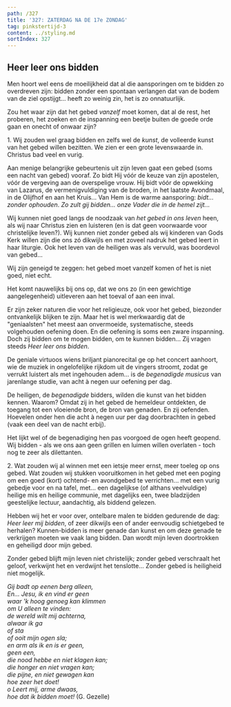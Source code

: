 ```yaml
---
path: /327
title: '327: ZATERDAG NA DE 17e ZONDAG'
tag: pinkstertijd-3
content: ../styling.md
sortIndex: 327
---
```


## Heer leer ons bidden

Men hoort wel eens de moeilijkheid dat al die aansporingen om te bidden zo overdreven zijn: bidden zonder een spontaan verlangen dat van de bodem van de ziel opstijgt... heeft zo weinig zin, het is zo onnatuurlijk.

Zou het waar zijn dat het gebed _vanzelf_ moet komen, dat al de rest, het proberen, het zoeken en de inspanning een beetje buiten de goede orde gaan en onecht of onwaar zijn?

1\. Wij zouden wel graag bidden en zelfs wel de _kunst_, de volleerde kunst van het gebed willen bezitten. We zien er een grote levenswaarde in. Christus bad veel en vurig.

Aan menige belangrijke gebeurtenis uit zijn leven gaat een gebed (soms een nacht van gebed) vooraf. Zo bidt Hij vóór de keuze van zijn apostelen, vóór de vergeving aan de overspelige vrouw. Hij bidt vóór de opwekking van Lazarus, de vermenigvuldiging van de broden, in het laatste Avondmaal, in de Olijfhof en aan het Kruis... Van Hem is de warme aansporing: _bidt... zonder ophouden_. _Zo zult gij bidden... onze Vader die in de hemel zijt..._

Wij kunnen niet goed langs de noodzaak van _het gebed in ons leven_ heen, als wij naar Christus zien en luisteren (en is dat geen voorwaarde voor christelijke leven?). Wij kunnen niet zonder gebed als wij kinderen van Gods Kerk willen zijn die ons zó dikwijls en met zoveel nadruk het gebed leert in haar liturgie. Ook het leven van de heiligen was als vervuld, was boordevol van gebed...

Wij zijn geneigd te zeggen: het gebed moet vanzelf komen of het is niet goed, niet echt.

Het komt nauwelijks bij ons op, dat we ons zo (in een gewichtige aangelegenheid) uitleveren aan het toeval of aan een inval.

Er zijn zeker naturen die voor het religieuze, ook voor het gebed, biezonder ontvankelijk blijken te zijn. Maar het is wel merkwaardig dat de "geniaalsten" het meest aan onvermoeide, systematische, steeds volgehouden oefening doen. En die oefening is soms een zware inspanning. Doch zij bidden om te mogen bidden, om te kunnen bidden... Zij vragen steeds _Heer leer ons bidden_.

De geniale virtuoos wiens briljant pianorecital ge op het concert aanhoort, wie de muziek in ongelofelijke rijkdom uit de vingers stroomt, zodat ge verrukt luistert als met ingehouden adem... is de _begenadigde musicus_ van jarenlange studie, van acht à negen uur oefening per dag.

De heiligen, de _begenadigde_ bidders, wilden die kunst van het bidden kennen. Waarom? Omdat zij in het gebed de hemeldeur ontdekten, de toegang tot een vloeiende bron, de bron van genaden. En zij oefenden. Hoevelen onder hen die acht à negen uur per dag doorbrachten in gebed (vaak een deel van de nacht erbij).

Het lijkt wel of de begenadiging hen pas voorgoed de ogen heeft geopend. Wij bidden - als we ons aan geen grillen en luimen willen overlaten - toch nog te zeer als dilettanten.

2\. Wat zouden wij al winnen met een ietsje meer ernst, meer toeleg op ons gebed. Wat zouden wij stukken vooruitkomen in het gebed met een poging om een goed (kort) ochtend- en avondgebed te verrichten... met een vurig gebedje voor en na tafel, met... een dagelijkse (of althans veelvuldige) heilige mis en heilige communie, met dagelijks een, twee bladzijden geestelijke lectuur, aandachtig, als biddend gelezen.

Hebben wij het er voor over, ontelbare malen te bidden gedurende de dag: _Heer leer mij bidden_, of zeer dikwijls een of ander eenvoudig schietgebed te herhalen? Kunnen-bidden is meer genade dan kunst en om deze genade te verkrijgen moeten we vaak lang bidden. Dan wordt mijn leven doortrokken en geheiligd door mijn gebed.

Zonder gebed blijft mijn leven niet christelijk; zonder gebed verschraalt het geloof, verkwijnt het en verdwijnt het tenslotte... Zonder gebed is heiligheid niet mogelijk.

_Gij badt op eenen berg alleen,_  
_En... Jesu, ik en vind er geen_  
_waar 'k hoog genoeg kan klimmen_  
_om U alleen te vinden:_  
_de wereld wilt mij achterna,_  
_alwaar ik ga_  
_of sta_  
_of ooit mijn ogen sla;_  
_en arm als ik en is er geen,_  
_geen een,_  
_die nood hebbe en niet klagen kan;_  
_die honger en niet vragen kan;_  
_die pijne, en niet gewagen kan_  
_hoe zeer het doet!_  
_o Leert mij, arme dwaas,_  
_hoe dat ik bidden moet!_ (G. Gezelle)
